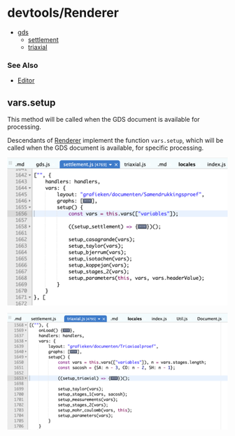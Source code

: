 # devtools/Renderer<gds>

* [gds](:.js) 
	* [settlement](:.js)
	* [triaxial](:.js)

### See Also

* [Editor<gds>]((./../:))

## vars.setup

This method will be called when the GDS document is available for processing.

Descendants of [Renderer<gds>]((./../:)) implement the function `vars.setup`, which will be called when the GDS document is available, for specific processing.

![20231108-125143-7e3gdO](https://raw.githubusercontent.com/relluf/screenshots/master/uPic/202311/20231108-125143-7e3gdO.png)

![20231108-124817-kafoQh](https://raw.githubusercontent.com/relluf/screenshots/master/uPic/202311/20231108-124817-kafoQh.png)